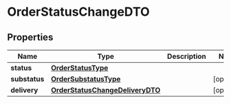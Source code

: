 
# OrderStatusChangeDTO

## Properties
| Name | Type | Description | Notes |
| ------------ | ------------- | ------------- | ------------- |
| **status** | [**OrderStatusType**](OrderStatusType.md) |  |  |
| **substatus** | [**OrderSubstatusType**](OrderSubstatusType.md) |  |  [optional] |
| **delivery** | [**OrderStatusChangeDeliveryDTO**](OrderStatusChangeDeliveryDTO.md) |  |  [optional] |



